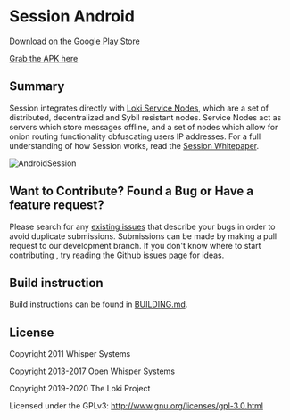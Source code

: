 # Session Android

[Download on the Google Play Store](https://getsession.org/android)

[Grab the APK here](https://github.com/loki-project/session-android/releases/latest)

## Summary

Session integrates directly with [Loki Service Nodes](https://lokidocs.com/ServiceNodes/SNOverview/), which are a set of distributed, decentralized and Sybil resistant nodes. Service Nodes act as servers which store messages offline, and a set of nodes which allow for onion routing functionality obfuscating users IP addresses. For a full understanding of how Session works, read the [Session Whitepaper](https://getsession.org/whitepaper).

![AndroidSession](https://i.imgur.com/0YC9TyI.png)

## Want to Contribute? Found a Bug or Have a feature request?

Please search for any [existing issues](https://github.com/loki-project/session-android/issues) that describe your bugs in order to avoid duplicate submissions. Submissions can be made by making a pull request to our development branch. If you don't know where to start contributing , try reading the Github issues page for ideas.

## Build instruction

Build instructions can be found in [BUILDING.md](BUILDING.md).

## License

Copyright 2011 Whisper Systems

Copyright 2013-2017 Open Whisper Systems

Copyright 2019-2020 The Loki Project

Licensed under the GPLv3: http://www.gnu.org/licenses/gpl-3.0.html
